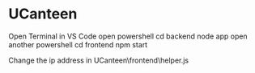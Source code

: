 # UCanteen
  Open Terminal in VS Code
  open powershell 
    cd backend node app
  open another powershell
    cd frontend npm start
  
  Change the ip address in UCanteen\frontend\helper.js
